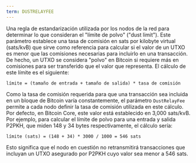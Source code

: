 ```yaml
---
term: DUSTRELAYFEE
---
```


Una regla de estandarización utilizada por los nodos de la red para determinar lo que consideran el "límite de polvo" ("dust limit"). Este parámetro establece una tasa de comisión en sats por kilobyte virtual (sats/kvB) que sirve como referencia para calcular si el valor de un UTXO es menor que las comisiones necesarias para incluirlo en una transacción. De hecho, un UTXO se considera "polvo" en Bitcoin si requiere más en comisiones para ser transferido que el valor que representa. El cálculo de este límite es el siguiente:

```text
límite = (tamaño de entrada + tamaño de salida) * tasa de comisión
```

Como la tasa de comisión requerida para que una transacción sea incluida en un bloque de Bitcoin varía constantemente, el parámetro `DustRelayFee` permite a cada nodo definir la tasa de comisión utilizada en este cálculo. Por defecto, en Bitcoin Core, este valor está establecido en 3,000 sats/kvB. Por ejemplo, para calcular el límite de polvo para una entrada y salida P2PKH, que miden 148 y 34 bytes respectivamente, el cálculo sería:

```text
límite (sats) = (148 + 34) * 3000 / 1000 = 546 sats
```

Esto significa que el nodo en cuestión no retransmitirá transacciones que incluyan un UTXO asegurado por P2PKH cuyo valor sea menor a 546 sats.